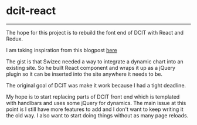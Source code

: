 
# dcit-react
----

The hope for this project is to rebuild the font end of DCIT with React and Redux.

I am taking inspiration from this blogpost [here](http://swizec.com/blog/using-react-in-the-real-world/swizec/6710)

The gist is that Swizec needed a way to integrate a dynamic chart into an existing site. So he built React component and wraps it up as a jQuery plugin so it can be inserted into the site anywhere it needs to be.

The original goal of DCIT was make it work because I had a tight deadline.

My hope is to start replacing parts of DCIT front end which is templated with handlbars and uses some jQuery for dynamics.
The main issue at this point is I still have more features to add and I don't want to keep writing it the old way. I also want to start doing things without as many page reloads.
